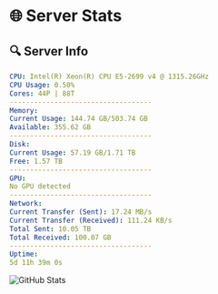 # 🌐 Server Stats
## 🔍 Server Info
```yaml
CPU: Intel(R) Xeon(R) CPU E5-2699 v4 @ 1315.26GHz
CPU Usage: 0.50%
Cores: 44P | 88T
-----------------------------------
Memory:
Current Usage: 144.74 GB/503.74 GB
Available: 355.62 GB
-----------------------------------
Disk:
Current Usage: 57.19 GB/1.71 TB
Free: 1.57 TB
-----------------------------------
GPU:
No GPU detected
-----------------------------------
Network:
Current Transfer (Sent): 17.24 MB/s
Current Transfer (Received): 111.24 KB/s
Total Sent: 10.05 TB
Total Received: 100.07 GB
-----------------------------------
Uptime:
5d 11h 39m 0s
```
![GitHub Stats](https://img.shields.io/badge/Updated-2025-03-13_09:01:49-blue)